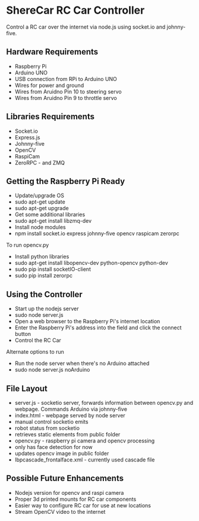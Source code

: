 ShereCar RC Car Controller
====================

Control a RC car over the internet via node.js using socket.io and johnny-five.

Hardware Requirements
----------------------
* Raspberry Pi
* Arduino UNO
* USB connection from RPi to Arduino UNO
* Wires for power and ground
* Wires from Aruidno Pin 10 to steering servo
* Wires from Aruidno Pin 9 to throttle servo

Libraries Requirements
---------------------
* Socket.io
* Express.js
* Johnny-five
* OpenCV
* RaspiCam
* ZeroRPC - and ZMQ

Getting the Raspberry Pi Ready
------------------------------
* Update/upgrade OS
 * sudo apt-get update
 * sudo apt-get upgrade
* Get some additional libraries
 * sudo apt-get install libzmq-dev
* Install node modules
 * npm install socket.io express johnny-five opencv raspicam zerorpc

To run opencv.py
* Install python libraries
 * sudo apt-get install libopencv-dev python-opencv python-dev
 * sudo pip install socketIO-client
 * sudo pip install zerorpc


Using the Controller
-------------------
* Start up the nodejs server
 * sudo node server.js
* Open a web browser to the Raspberry Pi's internet location
* Enter the Raspberry Pi's address into the field and click the connect button
* Control the RC Car

Alternate options to run
* Run the node server when there's no Arduino attached
 * sudo node server.js noArduino
 
File Layout
-----------
* server.js - socketio server, forwards information between opencv.py and webpage. Commands Arduino via johnny-five
* index.html - webpage served by node server
 * manual control socketio emits
 * robot status from socketio
 * retrieves static elements from public folder
* opencv.py - raspberry pi camera and opencv processing
 * only has face detection for now
 * updates opencv image in public folder
* lbpcascade_frontalface.xml - currently used cascade file

Possible Future Enhancements
----------------------------
* Nodejs version for opencv and raspi camera
* Proper 3d printed mounts for RC car components
* Easier way to configure RC car for use at new locations
* Stream OpenCV video to the internet
